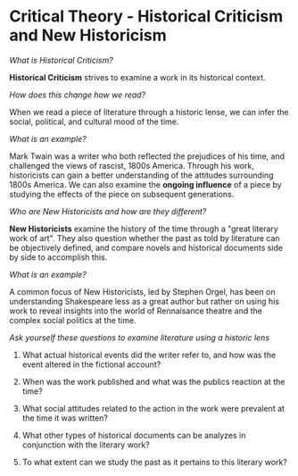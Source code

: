 # Critical Theory - Historical Criticism and New Historicism

*What is Historical Criticism?*

**Historical Criticism** strives to examine a work in its historical context.

*How does this change how we read?*

When we read a piece of literature through a historic lense, we can infer the social, political, and cultural mood of the time.

*What is an example?*

Mark Twain was a writer who both reflected the prejudices of his time, and challenged the views of rascist, 1800s America. Through his work, historicists can gain a better understanding of the attitudes surrounding 1800s America. We can also examine the **ongoing influence** of a piece by studying the effects of the piece on subsequent generations.

*Who are New Historicists and how are they different?*

**New Historicists** examine the history of the time through a "great literary work of art". They also question whether the past as told by literature can be objectively defined, and compare novels and historical documents side by side to accomplish this.

*What is an example?*

A common focus of New Historicists, led by Stephen Orgel, has been on understanding Shakespeare less as a great author but rather on using his work to reveal insights into the world of Rennaisance theatre and the complex social politics at the time.

*Ask yourself these questions to examine literature using a historic lens*

1. What actual historical events did the writer refer to, and how was the event altered in the fictional account?

2. When was the work published and what was the publics reaction at the time?

3. What social attitudes related to the action in the work were prevalent at the time it was written?

4. What other types of historical documents can be analyzes in conjunction with the literary work?

5. To what extent can we study the past as it pertains to this literary work?